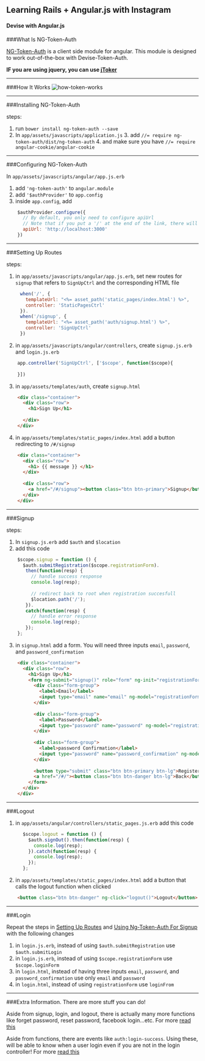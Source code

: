 ## Learning Rails + Angular.js with Instagram
#### Devise with Angular.js

###What Is NG-Token-Auth

[NG-Token-Auth](https://github.com/lynndylanhurley/ng-token-auth) is a client side module for angular. This module is designed to work out-of-the-box with Devise-Token-Auth.

**IF you are using jquery, you can use [jToker](https://github.com/lynndylanhurley/j-toker)**

---
###How It Works
![how-token-works](https://github.com/lynndylanhurley/ng-token-auth/raw/master/test/app/images/flow/token-update-detail.jpg)

---
###Installing NG-Token-Auth

steps:

1. run `bower install ng-token-auth --save`
2. In `app/assets/javascripts/application.js` 
    3. add `//= require ng-token-auth/dist/ng-token-auth` 
    4. and make sure you have `//= require angular-cookie/angular-cookie`

---
###Configuring NG-Token-Auth

In `app/assets/javascripts/angular/app.js.erb`

1. add `'ng-token-auth'` to `angular.module`
2. add `'$authProvider'` to `app.config`
3. inside `app.config`, add

```js
    $authProvider.configure({
      // By default, you only need to configure apiUrl
      // Note that if you put a '/' at the end of the link, there will be errors when calling the api
      apiUrl: 'http://localhost:3000'
    })
```

---
<a name="setting-up-routes"></a>
###Setting Up Routes
 
steps:
 
 1. in `app/assets/javascripts/angular/app.js.erb`, set new routes for `signup` that refers to `SignUpCtrl` and the corresponding HTML file

```js
     when('/', {
       templateUrl: "<%= asset_path('static_pages/index.html') %>",
       controller: 'StaticPagesCtrl'
     }).
     when('/signup', {
       templateUrl: "<%= asset_path('auth/signup.html') %>",
       controller: 'SignUpCtrl'
     })
```

 2. in `app/assets/javascripts/angular/controllers`, create `signup.js.erb` and `login.js.erb` 

```js
    app.controller('SignUpCtrl', ['$scope', function($scope){
        
    }])
```

 3. in `app/assets/templates/auth`, create `signup.html` 

```html
    <div class="container">
      <div class="row">
        <h1>Sign Up</h1>
    
      </div>
    </div>
```
 
 4. in `app/assets/templates/static_pages/index.html` add a button redirecting to `/#/signup`

```html
    <div class="container">
      <div class="row">
        <h1> {{ message }} </h1>
      </div>
    
      <div class="row">
        <a href="/#/signup"><button class="btn btn-primary">Signup</button></a>
      </div>
    </div>
```

---
<a name="signup"></a>
###Signup

steps:

1. In `signup.js.erb` add `$auth` and `$location`
2. add this code

```js
    $scope.signup = function () {
      $auth.submitRegistration($scope.registrationForm).
       then(function(resp) {
         // handle success response
         console.log(resp);
    
         // redirect back to root when registration succesfull 
         $location.path('/');
       }).
       catch(function(resp) {
         // handle error response
         console.log(resp);
       });
    };
```
 
3. in `signup.html` add a form. You will need three inputs `email`, `password`, and `password_confirmation`

```html
    <div class="container">
      <div class="row">
        <h1>Sign Up</h1>
        <form ng-submit="signup()" role="form" ng-init="registrationForm = {}">
          <div class="form-group">
            <label>Email</label>
            <input type="email" name="email" ng-model="registrationForm.email" required="required" class="form-control" placeholder="Enter Email"/>
          </div>
    
          <div class="form-group">
            <label>Password</label>
            <input type="password" name="password" ng-model="registrationForm.password" required="required" class="form-control" placeholder="Enter Password"/>
          </div>
    
          <div class="form-group">
            <label>password Confirmation</label>
            <input type="password" name="password_confirmation" ng-model="registrationForm.password_confirmation" required="required" class="form-control" placeholder="Enter Password Confirmation"/>
          </div>
    
          <button type="submit" class="btn btn-primary btn-lg">Register</button>
          <a href="/#/"><button class="btn btn-danger btn-lg">Back</button></a>
        </form>
      </div>
    </div>
```
 
---
###Logout

1. in `app/assets/angular/controllers/static_pages.js.erb` add this code

```js
      $scope.logout = function () {
        $auth.signOut().then(function(resp) {
          console.log(resp);
        }).catch(function(resp) {
          console.log(resp);
        });
      };
```

2. in `app/assets/templates/static_pages/index.html` add a button that calls the logout function when clicked 

```html
    <button class="btn btn-danger" ng-click="logout()">Logout</button>
```

---
###Login

Repeat the steps in [Setting Up Routes](#signup) and [Using Ng-Token-Auth For Signup](setting-up-routes) with the following changes

1. in `login.js.erb`, instead of using `$auth.submitRegistration` use `$auth.submitLogin`
2. in `login.js.erb`, instead of using `$scope.registrationForm` use `$scope.loginForm`
3. in `login.html`, instead of having three inputs `email`, `password`, and `password_confirmation` use only `email` and `password`
4. in `login.html`, instead of using `registrationForm` use `loginFrom`

---
###Extra Information. There are more stuff you can do!

Aside from signup, login, and logout, there is actually many more functions like forget password, reset password, facebook login...etc. For more [read this](https://github.com/lynndylanhurley/ng-token-auth#api)

Aside from functions, there are events like `auth:login-success`. Using these, will be able to know when a user login even if you are not in the login controller! For more [read this](https://github.com/lynndylanhurley/ng-token-auth#events)